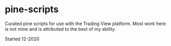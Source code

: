 # pine-scripts
 Curated pine scripts for use with the Trading View platform.  Most work here is not mine and is attributed to the best of my ability.  

 Started 12-2020
